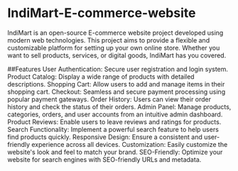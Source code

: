 # IndiMart-E-commerce-website

IndiMart is an open-source E-commerce website project developed using modern web technologies. This project aims to provide a flexible and customizable platform for setting up your own online store. Whether you want to sell products, services, or digital goods, IndiMart has you covered.

##Features
User Authentication: Secure user registration and login system.
Product Catalog: Display a wide range of products with detailed descriptions.
Shopping Cart: Allow users to add and manage items in their shopping cart.
Checkout: Seamless and secure payment processing using popular payment gateways.
Order History: Users can view their order history and check the status of their orders.
Admin Panel: Manage products, categories, orders, and user accounts from an intuitive admin dashboard.
Product Reviews: Enable users to leave reviews and ratings for products.
Search Functionality: Implement a powerful search feature to help users find products quickly.
Responsive Design: Ensure a consistent and user-friendly experience across all devices.
Customization: Easily customize the website's look and feel to match your brand.
SEO-Friendly: Optimize your website for search engines with SEO-friendly URLs and metadata.
